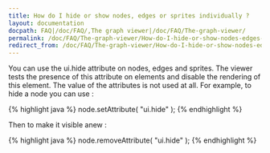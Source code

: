 ```yaml
---
title: How do I hide or show nodes, edges or sprites individually ?
layout: documentation
docpath: FAQ|/doc/FAQ/,The graph viewer|/doc/FAQ/The-graph-viewer/
permalink: /doc/FAQ/The-graph-viewer/How-do-I-hide-or-show-nodes-edges-or-sprites-individually/
redirect_from: /doc/FAQ/The-graph-viewer/How-do-I-hide-or-show-nodes-edges-or-sprites-individually_1.0/
---
```


You can use the ui.hide attribute on nodes, edges and sprites. The viewer tests the presence of this attribute on elements and disable the rendering of this element. The value of the attributes is not used at all. For example, to hide a node you can use :

{% highlight java %}
node.setAttribute( "ui.hide" );
{% endhighlight %}

Then to make it visible anew :

{% highlight java %}
node.removeAttribute( "ui.hide" );
{% endhighlight %}

